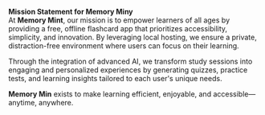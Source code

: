 **Mission Statement for Memory Miny**  
At **Memory Mint**, our mission is to empower learners of all ages by providing a free, offline flashcard app that prioritizes accessibility, simplicity, and innovation. By leveraging local hosting, we ensure a private, distraction-free environment where users can focus on their learning.  

Through the integration of advanced AI, we transform study sessions into engaging and personalized experiences by generating quizzes, practice tests, and learning insights tailored to each user's unique needs.  

**Memory Min** exists to make learning efficient, enjoyable, and accessible—anytime, anywhere.
